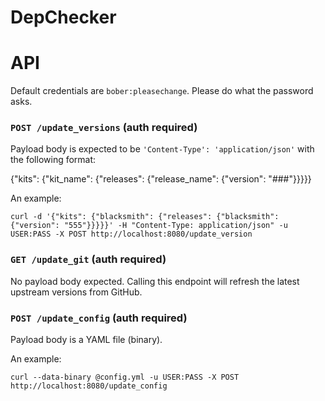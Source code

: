 # DepChecker

# API

Default credentials are `bober:pleasechange`. Please do what the
password asks.


### `POST /update_versions` (auth required)

Payload body is expected to be `'Content-Type': 'application/json'`
with the following format:

{"kits": {"kit_name": {"releases": {"release_name": {"version":
"###"}}}}}

An example: 

`curl -d '{"kits": {"blacksmith": {"releases": {"blacksmith":
{"version": "555"}}}}}' -H "Content-Type: application/json" -u
USER:PASS -X POST http://localhost:8080/update_version`


### `GET /update_git` (auth required)

No payload body expected. Calling this endpoint will refresh the
latest upstream versions from GitHub.


### `POST /update_config` (auth required)

Payload body is a YAML file (binary).

An example:

`curl --data-binary @config.yml -u USER:PASS -X POST
http://localhost:8080/update_config`